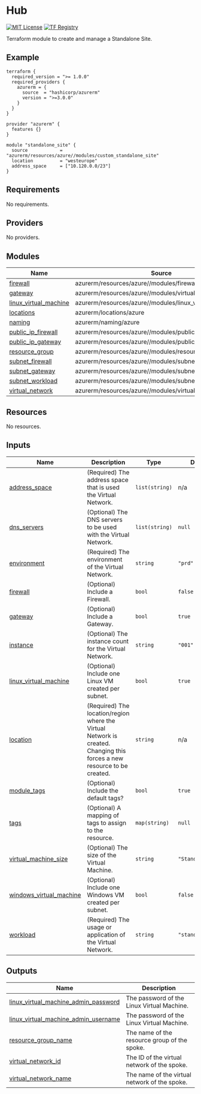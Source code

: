 # Hub
[![MIT License](https://img.shields.io/badge/license-MIT-orange.svg)](LICENSE) [![TF Registry](https://img.shields.io/badge/terraform-registry-blue.svg)](https://registry.terraform.io/modules/azurerm/resources/azure/latest/submodules/custom_standalone_site)

Terraform module to create and manage a Standalone Site.

## Example

```hcl
terraform {
  required_version = ">= 1.0.0"
  required_providers {
    azurerm = {
      source  = "hashicorp/azurerm"
      version = ">=3.0.0"
    }
  }
}

provider "azurerm" {
  features {}
}

module "standalone_site" {
  source            = "azurerm/resources/azure//modules/custom_standalone_site"
  location          = "westeurope"
  address_space     = ["10.120.0.0/23"]  
}
```

## Requirements

No requirements.

## Providers

No providers.

## Modules

| Name | Source | Version |
|------|--------|---------|
| <a name="module_firewall"></a> [firewall](#module\_firewall) | azurerm/resources/azure//modules/firewall | n/a |
| <a name="module_gateway"></a> [gateway](#module\_gateway) | azurerm/resources/azure//modules/virtual_network_gateway | n/a |
| <a name="module_linux_virtual_machine"></a> [linux\_virtual\_machine](#module\_linux\_virtual\_machine) | azurerm/resources/azure//modules/linux_virtual_machine | n/a |
| <a name="module_locations"></a> [locations](#module\_locations) | azurerm/locations/azure | n/a |
| <a name="module_naming"></a> [naming](#module\_naming) | azurerm/naming/azure | n/a |
| <a name="module_public_ip_firewall"></a> [public\_ip\_firewall](#module\_public\_ip\_firewall) | azurerm/resources/azure//modules/public_ip | n/a |
| <a name="module_public_ip_gateway"></a> [public\_ip\_gateway](#module\_public\_ip\_gateway) | azurerm/resources/azure//modules/public_ip | n/a |
| <a name="module_resource_group"></a> [resource\_group](#module\_resource\_group) | azurerm/resources/azure//modules/resource_group | n/a |
| <a name="module_subnet_firewall"></a> [subnet\_firewall](#module\_subnet\_firewall) | azurerm/resources/azure//modules/subnet | n/a |
| <a name="module_subnet_gateway"></a> [subnet\_gateway](#module\_subnet\_gateway) | azurerm/resources/azure//modules/subnet | n/a |
| <a name="module_subnet_workload"></a> [subnet\_workload](#module\_subnet\_workload) | azurerm/resources/azure//modules/subnet | n/a |
| <a name="module_virtual_network"></a> [virtual\_network](#module\_virtual\_network) | azurerm/resources/azure//modules/virtual_network | n/a |

## Resources

No resources.

## Inputs

| Name | Description | Type | Default | Required |
|------|-------------|------|---------|:--------:|
| <a name="input_address_space"></a> [address\_space](#input\_address\_space) | (Required) The address space that is used the Virtual Network. | `list(string)` | n/a | yes |
| <a name="input_dns_servers"></a> [dns\_servers](#input\_dns\_servers) | (Optional) The DNS servers to be used with the Virtual Network. | `list(string)` | `null` | no |
| <a name="input_environment"></a> [environment](#input\_environment) | (Required) The environment of the Virtual Network. | `string` | `"prd"` | no |
| <a name="input_firewall"></a> [firewall](#input\_firewall) | (Optional) Include a Firewall. | `bool` | `false` | no |
| <a name="input_gateway"></a> [gateway](#input\_gateway) | (Optional) Include a Gateway. | `bool` | `true` | no |
| <a name="input_instance"></a> [instance](#input\_instance) | (Optional) The instance count for the Virtual Network. | `string` | `"001"` | no |
| <a name="input_linux_virtual_machine"></a> [linux\_virtual\_machine](#input\_linux\_virtual\_machine) | (Optional) Include one Linux VM created per subnet. | `bool` | `true` | no |
| <a name="input_location"></a> [location](#input\_location) | (Required) The location/region where the Virtual Network is created. Changing this forces a new resource to be created. | `string` | n/a | yes |
| <a name="input_module_tags"></a> [module\_tags](#input\_module\_tags) | (Optional) Include the default tags? | `bool` | `true` | no |
| <a name="input_tags"></a> [tags](#input\_tags) | (Optional) A mapping of tags to assign to the resource. | `map(string)` | `null` | no |
| <a name="input_virtual_machine_size"></a> [virtual\_machine\_size](#input\_virtual\_machine\_size) | (Optional) The size of the Virtual Machine. | `string` | `"Standard_B1ls"` | no |
| <a name="input_windows_virtual_machine"></a> [windows\_virtual\_machine](#input\_windows\_virtual\_machine) | (Optional) Include one Windows VM created per subnet. | `bool` | `false` | no |
| <a name="input_workload"></a> [workload](#input\_workload) | (Required) The usage or application of the Virtual Network. | `string` | `"standalone"` | no |

## Outputs

| Name | Description |
|------|-------------|
| <a name="output_linux_virtual_machine_admin_password"></a> [linux\_virtual\_machine\_admin\_password](#output\_linux\_virtual\_machine\_admin\_password) | The password of the Linux Virtual Machine. |
| <a name="output_linux_virtual_machine_admin_username"></a> [linux\_virtual\_machine\_admin\_username](#output\_linux\_virtual\_machine\_admin\_username) | The password of the Linux Virtual Machine. |
| <a name="output_resource_group_name"></a> [resource\_group\_name](#output\_resource\_group\_name) | The name of the resource group of the spoke. |
| <a name="output_virtual_network_id"></a> [virtual\_network\_id](#output\_virtual\_network\_id) | The ID of the virtual network of the spoke. |
| <a name="output_virtual_network_name"></a> [virtual\_network\_name](#output\_virtual\_network\_name) | The name of the virtual network of the spoke. |
